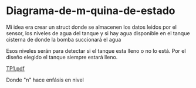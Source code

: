 # Diagrama-de-m-quina-de-estado

Mi idea era crear un struct donde se almacenen los datos leidos por el sensor,
los niveles de agua del tanque y si hay agua disponible en el tanque cisterna de donde la bomba succionará el agua

Esos niveles serán para detectar si el tanque esta lleno o no lo está.
Por el diseño elegido el tanque siempre estará lleno.


[TP1.pdf](https://github.com/Bernar42/Diagrama-de-m-quina-de-estado/files/10047947/TP1.pdf)


Donde "n" hace enfásis en nivel

